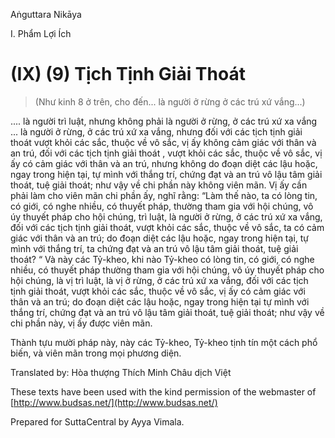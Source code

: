 Aṅguttara Nikāya

I. Phẩm Lợi Ích

# (IX) (9) Tịch Tịnh Giải Thoát

> (Như kinh 8 ở trên, cho đến... là người ở rừng ở các trú xứ vắng...)

.... là người trì luật, nhưng không phải là người ở rừng, ở các trú xứ xa vắng ... là người ở rừng, ở các trú xứ xa vắng, nhưng đối với các tịch tịnh giải thoát vượt khỏi các sắc, thuộc về vô sắc, vị ấy không cảm giác với thân và an trú, đối với các tịch tịnh giải thoát , vượt khỏi các sắc, thuộc về vô sắc, vị ấy có cảm giác với thân và an trú, nhưng không do đoạn diệt các lậu hoặc, ngay trong hiện tại, tự mình với thắng trí, chứng đạt và an trú vô lậu tâm giải thoát, tuệ giải thoát; như vậy về chi phần này không viên mãn. Vị ấy cần phải làm cho viên mãn chi phần ấy, nghĩ rằng: “Làm thế nào, ta có lòng tin, có giới, có nghe nhiều, có thuyết pháp, thường tham gia với hội chúng, vô úy thuyết pháp cho hội chúng, trì luật, là người ở rừng, ở các trú xứ xa vắng, đối với các tịch tịnh giải thoát, vượt khỏi các sắc, thuộc về vô sắc, ta có cảm giác với thân và an trú; do đoạn diệt các lậu hoặc, ngay trong hiện tại, tự mình với thắng trí, ta chứng đạt và an trú vô lậu tâm giải thoát, tuệ giải thoát? “ Và này các Tỷ-kheo, khi nào Tỷ-kheo có lòng tin, có giới, có nghe nhiều, có thuyết pháp thường tham gia với hội chúng, vô úy thuyết pháp cho hội chúng, là vị trì luật, là vị ở rừng, ở các trú xứ xa vắng, đối với các tịch tịnh giải thoát, vượt khỏi các sắc, thuộc về vô sắc, vị ấy có cảm giác với thân và an trú; do đoạn diệt các lậu hoặc, ngay trong hiện tại tự mình với thắng trí, chứng đạt và an trú vô lậu tâm giải thoát, tuệ giải thoát; như vậy về chi phần này, vị ấy được viên mãn.

Thành tựu mười pháp này, này các Tỷ-kheo, Tỷ-kheo tịnh tín một cách phổ biến, và viên mãn trong mọi phương diện.

Translated by: Hòa thượng Thích Minh Châu dịch Việt

These texts have been used with the kind permission of the webmaster of [http://www.budsas.net/](http://www.budsas.net/)

Prepared for SuttaCentral by Ayya Vimala.